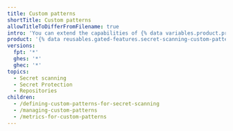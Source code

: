 ```yaml
---
title: Custom patterns
shortTitle: Custom patterns
allowTitleToDifferFromFilename: true
intro: 'You can extend the capabilities of {% data variables.product.prodname_secret_scanning %} to search for your own patterns. These custom patterns can range from your service API keys to connection strings into cloud resources.'
product: '{% data reusables.gated-features.secret-scanning-custom-patterns %}'
versions:
  fpt: '*'
  ghes: '*'
  ghec: '*'
topics:
  - Secret scanning
  - Secret Protection
  - Repositories
children:
  - /defining-custom-patterns-for-secret-scanning
  - /managing-custom-patterns
  - /metrics-for-custom-patterns
---
```

